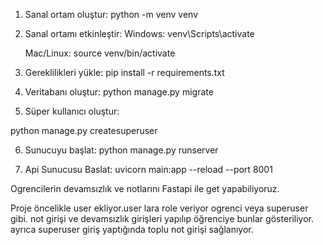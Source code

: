 1. Sanal ortam oluştur:
   python -m venv venv

2. Sanal ortamı etkinleştir:
   Windows:
   venv\Scripts\activate

   Mac/Linux:
   source venv/bin/activate

3. Gereklilikleri yükle:
   pip install -r requirements.txt

4. Veritabanı oluştur:
   python manage.py migrate

5. Süper kullanıcı oluştur:

  python manage.py createsuperuser

6. Sunucuyu başlat:
   python manage.py runserver

7. Api Sunucusu Baslat:
    uvicorn main:app --reload --port 8001

Ogrencilerin devamsızlık ve notlarını Fastapi ile get yapabiliyoruz.

Proje öncelikle user ekliyor.user lara role veriyor ogrenci veya superuser gibi.
not girişi ve devamsızlık girişleri yapılıp öğrenciye  bunlar gösteriliyor. ayrıca superuser
giriş yaptığında toplu not girişi sağlanıyor.
